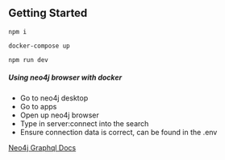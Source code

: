 ## Getting Started

```
npm i
```

```
docker-compose up
```

```
npm run dev
```

##### Using neo4j browser with docker

- Go to neo4j desktop
- Go to apps
- Open up neo4j browser
- Type in server:connect into the search
- Ensure connection data is correct, can be found in the .env

[Neo4j Graphql Docs](https://neo4j.com/docs/graphql-manual/current/)
